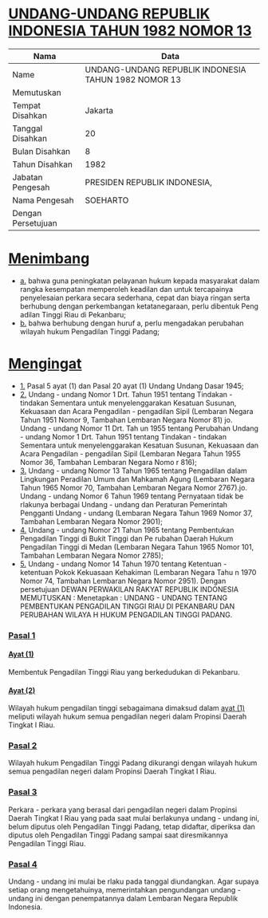 # [UNDANG-UNDANG REPUBLIK INDONESIA TAHUN 1982 NOMOR 13](http://example.org/legal/document/uu/1982/13)

| Nama | Data |
| ------ | ----- |
|Name|UNDANG-UNDANG REPUBLIK INDONESIA TAHUN 1982 NOMOR 13|
|Memutuskan||
|Tempat Disahkan|Jakarta|
|Tanggal Disahkan|20|
|Bulan Disahkan|8|
|Tahun Disahkan|1982|
|Jabatan Pengesah|PRESIDEN REPUBLIK INDONESIA,|
|Nama Pengesah|SOEHARTO|
|Dengan Persetujuan||
# [Menimbang](http://example.org/legal/document/uu/1982/13/menimbang)

* [a.](http://example.org/legal/document/uu/1982/13/menimbang/point/a) bahwa guna peningkatan pelayanan hukum kepada masyarakat dalam rangka kesempatan memperoleh keadilan dan untuk tercapainya penyelesaian perkara secara sederhana, cepat dan biaya ringan serta berhubung dengan perkembangan ketatanegaraan, perlu dibentuk Peng adilan Tinggi Riau di Pekanbaru;
* [b.](http://example.org/legal/document/uu/1982/13/menimbang/point/b) bahwa berhubung dengan huruf a, perlu mengadakan perubahan wilayah hukum Pengadilan Tinggi Padang;
# [Mengingat](http://example.org/legal/document/uu/1982/13/mengingat)

* [1.](http://example.org/legal/document/uu/1982/13/mengingat/point/0001) Pasal 5 ayat (1) dan Pasal 20 ayat (1) Undang Undang Dasar 1945;
* [2.](http://example.org/legal/document/uu/1982/13/mengingat/point/0002) Undang - undang Nomor 1 Drt. Tahun 1951 tentang Tindakan - tindakan Sementara untuk menyelenggarakan Kesatuan Susunan, Kekuasaan dan Acara Pengadilan - pengadilan Sipil (Lembaran Negara Tahun 1951 Nomor 9, Tambahan Lembaran Negara Nomor 81) jo. Undang - undang Nomor 11 Drt. Tah un 1955 tentang Perubahan Undang - undang Nomor 1 Drt. Tahun 1951 tentang Tindakan - tindakan Sementara untuk menyelenggarakan Kesatuan Susunan, Kekuasaan dan Acara Pengadilan - pengadilan Sipil (Lembaran Negara Tahun 1955 Nomor 36, Tambahan Lembaran Negara Nomo r 816);
* [3.](http://example.org/legal/document/uu/1982/13/mengingat/point/0003) Undang - undang Nomor 13 Tahun 1965 tentang Pengadilan dalam Lingkungan Peradilan Umum dan Mahkamah Agung (Lembaran Negara Tahun 1965 Nomor 70, Tambahan Lembaran Negara Nomor 2767).jo. Undang - undang Nomor 6 Tahun 1969 tentang Pernyataan tidak be rlakunya berbagai Undang - undang dan Peraturan Pemerintah Pengganti Undang - undang (Lembaran Negara Tahun 1969 Nomor 37, Tambahan Lembaran Negara Nomor 2901);
* [4.](http://example.org/legal/document/uu/1982/13/mengingat/point/0004) Undang - undang Nomor 21 Tahun 1965 tentang Pembentukan Pengadilan Tinggi di Bukit Tinggi dan Pe rubahan Daerah Hukum Pengadilan Tinggi di Medan (Lembaran Negara Tahun 1965 Nomor 101, Tambahan Lembaran Negara Nomor 2785);
* [5.](http://example.org/legal/document/uu/1982/13/mengingat/point/0005) Undang - undang Nomor 14 Tahun 1970 tentang Ketentuan - ketentuan Pokok Kekuasaan Kehakiman (Lembaran Negara Tahu n 1970 Nomor 74, Tambahan Lembaran Negara Nomor 2951). Dengan persetujuan DEWAN PERWAKILAN RAKYAT REPUBLIK INDONESIA MEMUTUSKAN : Menetapkan : UNDANG - UNDANG TENTANG PEMBENTUKAN PENGADILAN TINGGI RIAU DI PEKANBARU DAN PERUBAHAN WILAYA H HUKUM PENGADILAN TINGGI PADANG.

### [Pasal 1](http://example.org/legal/document/uu/1982/13/pasal/0001)

#### [Ayat (1)](http://example.org/legal/document/uu/1982/13/pasal/0001/version/19820820/ayat/0001)
Membentuk Pengadilan Tinggi Riau yang berkedudukan di Pekanbaru.

#### [Ayat (2)](http://example.org/legal/document/uu/1982/13/pasal/0001/version/19820820/ayat/0002)
Wilayah hukum pengadilan tinggi sebagaimana dimaksud dalam [ayat (1)](http://example.org/legal/document/uu/1982/13/pasal/0001/version/19820820/ayat/0001) meliputi wilayah hukum semua pengadilan negeri dalam Propinsi Daerah Tingkat I Riau.


### [Pasal 2](http://example.org/legal/document/uu/1982/13/pasal/0002)
Wilayah hukum Pengadilan Tinggi Padang dikurangi dengan wilayah hukum semua pengadilan negeri dalam Propinsi Daerah Tingkat I Riau.


### [Pasal 3](http://example.org/legal/document/uu/1982/13/pasal/0003)
Perkara - perkara yang berasal dari pengadilan negeri dalam Propinsi Daerah Tingkat I Riau yang pada saat mulai berlakunya undang - undang ini, belum diputus oleh Pengadilan Tinggi Padang, tetap didaftar, diperiksa dan diputus oleh Pengadilan Tinggi Padang sampai saat diresmikannya Pengadilan Tinggi Riau.


### [Pasal 4](http://example.org/legal/document/uu/1982/13/pasal/0004)
Undang - undang ini mulai be rlaku pada tanggal diundangkan. Agar supaya setiap orang mengetahuinya, memerintahkan pengundangan undang - undang ini dengan penempatannya dalam Lembaran Negara Republik Indonesia.
